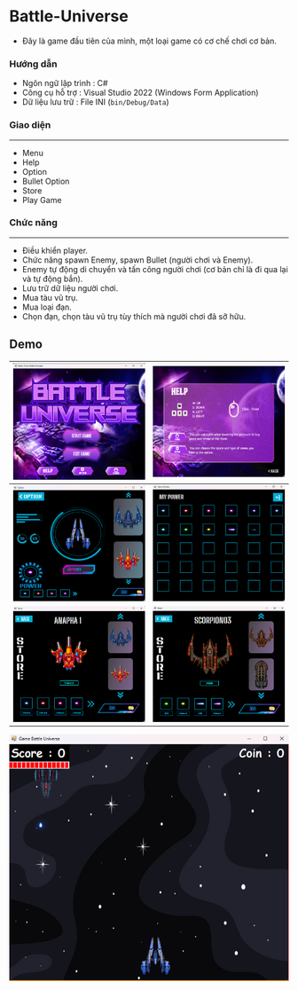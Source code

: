 # Battle-Universe

- Đây là game đầu tiên của mình, một loại game có cơ chế chơi cơ bản.

### Hướng dẫn

- Ngôn ngữ lập trình : C#
- Công cụ hỗ trợ : Visual Studio 2022 (Windows Form Application)
- Dữ liệu lưu trữ : File INI (```bin/Debug/Data```)

### Giao diện

***

* Menu
* Help
* Option
* Bullet Option 
* Store
* Play Game

### Chức năng

***

* Điều khiển player.
* Chức năng spawn Enemy, spawn Bullet (người chơi và Enemy).
* Enemy tự động di chuyển và tấn công người chơi (cơ bản chỉ là đi qua lại và tự động bắn).
* Lưu trữ dữ liệu người chơi.
* Mua tàu vũ trụ.
* Mua loại đạn.
* Chọn đạn, chọn tàu vũ trụ tùy thích mà người chơi đã sỡ hữu.

## Demo

 ![1](Demo/Menu.png)  |  ![2](Demo/help.png)
:---------------: | :---------------:
 ![3](Demo/option.png)  |  ![4](Demo/BulletOption.png)
![33](Demo/Shop.png) | ![44](Demo/item_not_owned.png)
 ![5](Demo/PlayGame.png) 